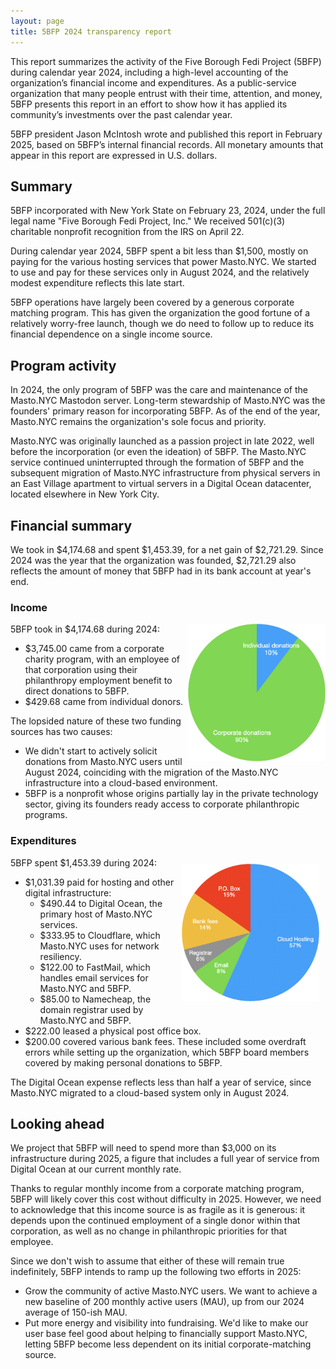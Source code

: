 ```yaml
---
layout: page
title: 5BFP 2024 transparency report
---
```


This report summarizes the activity of the Five Borough Fedi Project (5BFP) during calendar year 2024, including a high-level accounting of the organization’s financial income and expenditures. As a public-service organization that many people entrust with their time, attention, and money, 5BFP presents this report in an effort to show how it has applied its community’s investments over the past calendar year.

5BFP president Jason McIntosh wrote and published this report in February 2025, based on 5BFP’s internal financial records. All monetary amounts that appear in this report are expressed in U.S. dollars.

## Summary

5BFP incorporated with New York State on February 23, 2024, under the full legal name "Five Borough Fedi Project, Inc." We received 501(c)(3) charitable nonprofit recognition from the IRS on April 22.

During calendar year 2024, 5BFP spent a bit less than $1,500, mostly on paying for the various hosting services that power Masto.NYC. We started to use and pay for these services only in August 2024, and the relatively modest expenditure reflects this late start.

5BFP operations have largely been covered by a generous corporate matching program. This has given the organization the good fortune of a relatively worry-free launch, though we do need to follow up to reduce its financial dependence on a single income source.

## Program activity

In 2024, the only program of 5BFP was the care and maintenance of the Masto.NYC Mastodon server. Long-term stewardship of Masto.NYC was the founders' primary reason for incorporating 5BFP. As of the end of the year, Masto.NYC remains the organization's sole focus and priority.

Masto.NYC was originally launched as a passion project in late 2022, well before the incorporation (or even the ideation) of 5BFP. The Masto.NYC service continued uninterrupted through the formation of 5BFP and the subsequent migration of Masto.NYC infrastructure from physical servers in an East Village apartment to virtual servers in a Digital Ocean datacenter, located elsewhere in New York City.

## Financial summary

We took in $4,174.68 and spent $1,453.39, for a net gain of $2,721.29. Since 2024 was the year that the organization was founded, $2,721.29 also reflects the amount of money that 5BFP had in its bank account at year's end.

### Income

<img src="income.png" style="float:right; width: 220px" />

5BFP took in $4,174.68 during 2024:

* $3,745.00 came from a corporate charity program, with an employee of that corporation using their philanthropy employment benefit to direct donations to 5BFP.
* $429.68 came from individual donors.

The lopsided nature of these two funding sources has two causes:

* We didn't start to actively solicit donations from Masto.NYC users until August 2024, coinciding with the migration of the Masto.NYC infrastructure into a cloud-based environment.
* 5BFP is a nonprofit whose origins partially lay in the private technology sector, giving its founders ready access to corporate philanthropic programs.

### Expenditures

<img src="expenditures.png" style="float:right; width: 220px; margin:10px" />

5BFP spent $1,453.39 during 2024:

* $1,031.39 paid for hosting and other digital infrastructure:
    * $490.44 to Digital Ocean, the primary host of Masto.NYC services.
    * $333.95 to Cloudflare, which Masto.NYC uses for network resiliency.
    * $122.00 to FastMail, which handles email services for Masto.NYC and 5BFP.
    * $85.00 to Namecheap, the domain registrar used by Masto.NYC and 5BFP.
* $222.00 leased a physical post office box.
* $200.00 covered various bank fees. These included some overdraft errors while setting up the organization, which 5BFP board members covered by making personal donations to 5BFP.

The Digital Ocean expense reflects less than half a year of service, since Masto.NYC migrated to a cloud-based system only in August 2024. 

## Looking ahead

We project that 5BFP will need to spend more than $3,000 on its infrastructure during 2025, a figure that includes a full year of service from Digital Ocean at our current monthly rate.

Thanks to regular monthly income from a corporate matching program, 5BFP will likely cover this cost without difficulty in 2025. However, we need to acknowledge that this income source is as fragile as it is generous: it depends  upon the continued employment of a single donor within that corporation, as well as no change in philanthropic priorities for that employee.

Since we don't wish to assume that either of these will remain true indefinitely, 5BFP intends to ramp up the following two efforts in 2025:

* Grow the community of active Masto.NYC users. We want to achieve a new baseline of 200 monthly active users (MAU), up from our 2024 average of 150-ish MAU.
* Put more energy and visibility into fundraising. We'd like to make our user base feel good about helping to financially support Masto.NYC, letting 5BFP become less dependent on its initial corporate-matching source.
